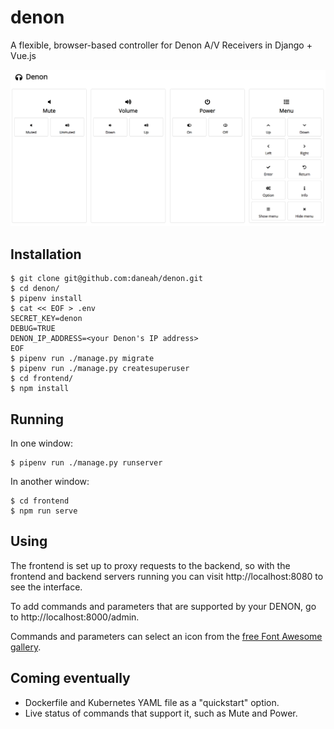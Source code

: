 # denon

A flexible, browser-based controller for Denon A/V Receivers in Django + Vue.js

![screenshot of interface](screenshot.png)

## Installation

```shell
$ git clone git@github.com:daneah/denon.git
$ cd denon/
$ pipenv install
$ cat << EOF > .env
SECRET_KEY=denon
DEBUG=TRUE
DENON_IP_ADDRESS=<your Denon's IP address>
EOF
$ pipenv run ./manage.py migrate
$ pipenv run ./manage.py createsuperuser
$ cd frontend/
$ npm install
```


## Running

In one window:

```shell
$ pipenv run ./manage.py runserver
```

In another window:

```shell
$ cd frontend
$ npm run serve
```


## Using

The frontend is set up to proxy requests to the backend,
so with the frontend and backend servers running
you can visit http://localhost:8080 to see the interface.

To add commands and parameters that are supported by your DENON,
go to http://localhost:8000/admin.

Commands and parameters can select an icon from the [free Font Awesome gallery](https://fontawesome.com/icons?d=gallery&m=free).


## Coming eventually

* Dockerfile and Kubernetes YAML file as a "quickstart" option.
* Live status of commands that support it, such as Mute and Power.
